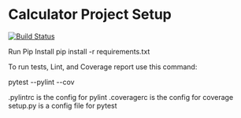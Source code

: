 # Calculator Project Setup
[![Build Status](https://app.travis-ci.com/gayathrikaranam/calc2.svg?branch=calcrefractor)](https://app.travis-ci.com/gayathrikaranam/calc2)

Run Pip Install
pip install -r requirements.txt

To run tests, Lint, and Coverage report use this command:

pytest  --pylint --cov

.pylintrc is the config for pylint
.coveragerc is the config for coverage
setup.py is a config file for pytest
